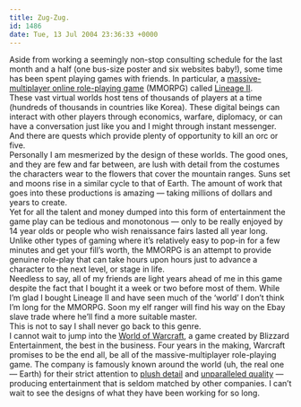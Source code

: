 ```yaml
---
title: Zug-Zug.
id: 1486
date: Tue, 13 Jul 2004 23:36:33 +0000
---
```


Aside from working a seemingly non-stop consulting schedule for the last month and a half (one bus-size poster and six websites baby!), some time has been spent playing games with friends. In particular, a [massive-multiplayer online role-playing game](http://en.wikipedia.org/wiki/mmorpg) (<span class="caps">MMORPG</span>) called [Lineage II](http://www.lineage2.com/).  
 These vast virtual worlds host tens of thousands of players at a time (hundreds of thousands in countries like Korea). These digital beings can interact with other players through economics, warfare, diplomacy, or can have a conversation just like you and I might through instant messenger. And there are quests which provide plenty of opportunity to kill an orc or five.  
 Personally I am mesmerized by the design of these worlds. The good ones, and they are few and far between, are lush with detail from the costumes the characters wear to the flowers that cover the mountain ranges. Suns set and moons rise in a similar cycle to that of Earth. The amount of work that goes into these productions is amazing — taking millions of dollars and years to create.  
 Yet for all the talent and money dumped into this form of entertainment the game play can be tedious and monotonous — only to be really enjoyed by 14 year olds or people who wish renaissance fairs lasted all year long.  
 Unlike other types of gaming where it’s relatively easy to pop-in for a few minutes and get your fill’s worth, the <span class="caps">MMORPG</span> is an attempt to provide genuine role-play that can take hours upon hours just to advance a character to the next level, or stage in life.  
 Needless to say, all of my friends are light years ahead of me in this game despite the fact that I bought it a week or two before most of them. While I’m glad I bought Lineage II and have seen much of the ‘world’ I don’t think I’m long for the <span class="caps">MMORPG</span>. Soon my elf ranger will find his way on the Ebay slave trade where he’ll find a more suitable master.  
 This is not to say I shall never go back to this genre.  
 I cannot wait to jump into the [World of Warcraft](http://www.blizzard.com/wow/townhall/worldmap.shtml), a game created by Blizzard Entertainment, the best in the business. Four years in the making, Warcraft promises to be the end all, be all of the massive-multiplayer role-playing game. The company is famously known around the world (uh, the real one — Earth) for their strict attention to [plush detail](http://www.blizzard.com/wow/ScreenShot.aspx?ImageIndex=16&Set=0) and [unparalleled quality](http://www.blizzard.com/wow/features.shtml) — producing entertainment that is seldom matched by other companies. I can’t wait to see the designs of what they have been working for so long.


